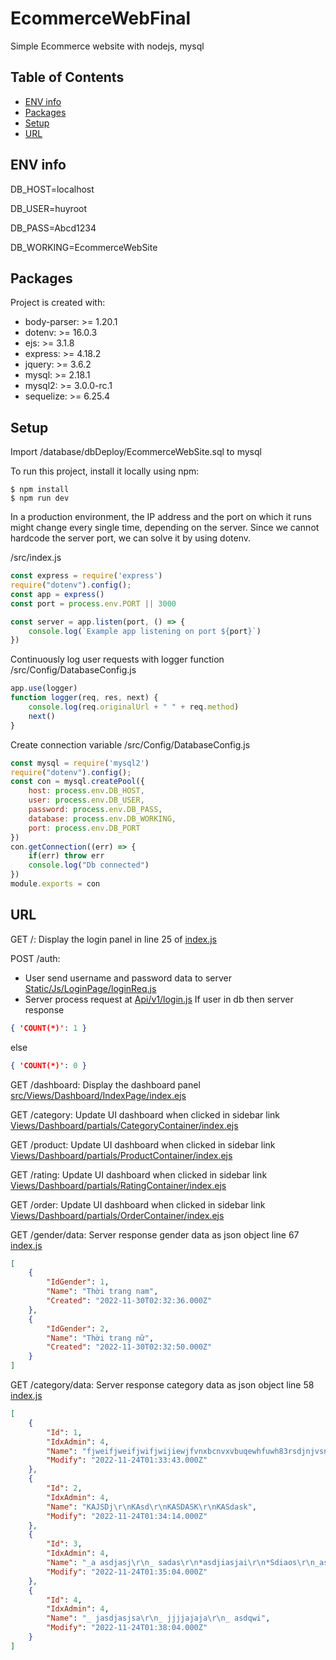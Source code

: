 # EcommerceWebFinal
Simple Ecommerce website with nodejs, mysql

## Table of Contents
* [ENV info](#env-info)
* [Packages](#packages)
* [Setup](#setup)
* [URL](#url)
## ENV info
DB_HOST=localhost

DB_USER=huyroot

DB_PASS=Abcd1234

DB_WORKING=EcommerceWebSite

## Packages
Project is created with:
* body-parser: >= 1.20.1
* dotenv: >= 16.0.3
* ejs: >= 3.1.8
* express: >= 4.18.2
* jquery: >= 3.6.2
* mysql: >= 2.18.1
* mysql2: >= 3.0.0-rc.1
* sequelize: >= 6.25.4

## Setup
Import /database/dbDeploy/EcommerceWebSite.sql to mysql

To run this project, install it locally using npm:
```
$ npm install
$ npm run dev
```

In a production environment, the IP address and the port on which it runs might change every single time, depending on the server. Since we cannot hardcode the server port, we can solve it by using dotenv.

/src/index.js
```javascript
const express = require('express')
require("dotenv").config();
const app = express()
const port = process.env.PORT || 3000

const server = app.listen(port, () => {
    console.log(`Example app listening on port ${port}`)
})
```

Continuously log user requests with logger function
/src/Config/DatabaseConfig.js
```javascript
app.use(logger)
function logger(req, res, next) {
    console.log(req.originalUrl + " " + req.method)
    next()
}
```

Create connection variable
/src/Config/DatabaseConfig.js
```javascript
const mysql = require('mysql2')
require("dotenv").config();
const con = mysql.createPool({
    host: process.env.DB_HOST,
    user: process.env.DB_USER,
    password: process.env.DB_PASS,
    database: process.env.DB_WORKING,
    port: process.env.DB_PORT
})
con.getConnection((err) => {
    if(err) throw err
    console.log("Db connected")
})
module.exports = con
```

## URL 
GET /: Display the login panel in line 25 of [index.js](/src/index.js)

POST /auth: 
* User send username and password data to server [Static/Js/LoginPage/loginReq.js](/src/Static/Js/LoginPage/loginReq.js)
* Server process request at [Api/v1/login.js](/src/Api/vi/login.js)
If user in db then server response
```json
{ 'COUNT(*)': 1 }
```
else
```json
{ 'COUNT(*)': 0 }
``` 

GET /dashboard: Display the dashboard panel [src/Views/Dashboard/IndexPage/index.ejs](/src/Views/Dashboard/IndexPage/index.ejs)

GET /category: Update UI dashboard when clicked in sidebar link [Views/Dashboard/partials/CategoryContainer/index.ejs](/src/Views/Dashboard/partials/CategoryContainer/index.ejs)

GET /product: Update UI dashboard when clicked in sidebar link [Views/Dashboard/partials/ProductContainer/index.ejs](/src/Views/Dashboard/partials/ProductContainer/index.ejs)

GET /rating: Update UI dashboard when clicked in sidebar link [Views/Dashboard/partials/RatingContainer/index.ejs](/src/Views/Dashboard/partials/RatingContainer/index.ejs)

GET /order: Update UI dashboard when clicked in sidebar link [Views/Dashboard/partials/OrderContainer/index.ejs](/src/Views/Dashboard/partials/OrderContainer/index.ejs)

GET /gender/data: Server response gender data as json object line 67 [index.js](src/index.js)
```json
[
    {
        "IdGender": 1,
        "Name": "Thời trang nam",
        "Created": "2022-11-30T02:32:36.000Z"
    },
    {
        "IdGender": 2,
        "Name": "Thời trang nữ",
        "Created": "2022-11-30T02:32:50.000Z"
    }
]
```
GET /category/data: Server response category data as json object line 58 [index.js](/src/index.js)
```json
[
    {
        "Id": 1,
        "IdxAdmin": 4,
        "Name": "fjweifjweifjwifjwijiewjfvnxbcnvxvbuqewhfuwh83rsdjnjvsn",
        "Modify": "2022-11-24T01:33:43.000Z"
    },
    {
        "Id": 2,
        "IdxAdmin": 4,
        "Name": "KAJSDj\r\nKAsd\r\nKASDASK\r\nKASdask",
        "Modify": "2022-11-24T01:34:14.000Z"
    },
    {
        "Id": 3,
        "IdxAdmin": 4,
        "Name": "_a asdjasj\r\n_ sadas\r\n*asdjiasjai\r\n*Sdiaos\r\n_asdasd",
        "Modify": "2022-11-24T01:35:04.000Z"
    },
    {
        "Id": 4,
        "IdxAdmin": 4,
        "Name": "_ jasdjasjsa\r\n_ jjjjajaja\r\n_ asdqwi",
        "Modify": "2022-11-24T01:38:04.000Z"
    }
]
```
